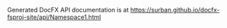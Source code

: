 Generated DocFX API documentation is at https://surban.github.io/docfx-fsproj-site/api/Namespace1.html

